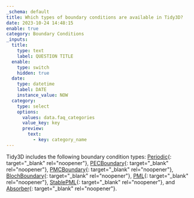 ```yaml
---
_schema: default
title: Which types of boundary conditions are available in Tidy3D?
date: 2023-10-24 14:48:15
enable: true
category: Boundary Conditions
_inputs:
  title:
    type: text
    label: QUESTION TITLE
  enable:
    type: switch
    hidden: true
  date:
    type: datetime
    label: DATE
    instance_value: NOW
  category:
    type: select
    options:
      values: data.faq_categories
      value_key: key
      preview:
        text:
          - key: category_name
---
```

Tidy3D includes the following boundary condition types: [Periodic](https://docs.flexcompute.com/projects/tidy3d/en/latest/_autosummary/tidy3d.Periodic.html#tidy3d.Periodic){: target="_blank" rel="noopener"}, [PECBoundary](https://docs.flexcompute.com/projects/tidy3d/en/latest/_autosummary/tidy3d.PECBoundary.html#tidy3d.PECBoundary){: target="_blank" rel="noopener"}, [PMCBoundary](https://docs.flexcompute.com/projects/tidy3d/en/latest/_autosummary/tidy3d.PMCBoundary.html#tidy3d.PMCBoundary){: target="_blank" rel="noopener"}, [BlochBoundary](https://docs.flexcompute.com/projects/tidy3d/en/latest/_autosummary/tidy3d.BlochBoundary.html#tidy3d.BlochBoundary){: target="_blank" rel="noopener"}, [PML](https://docs.flexcompute.com/projects/tidy3d/en/latest/_autosummary/tidy3d.PML.html#tidy3d.PML){: target="_blank" rel="noopener"}, [StablePML](https://docs.flexcompute.com/projects/tidy3d/en/latest/_autosummary/tidy3d.StablePML.html#tidy3d.StablePML){: target="_blank" rel="noopener"}, and [Absorber](https://docs.flexcompute.com/projects/tidy3d/en/latest/_autosummary/tidy3d.Absorber.html#tidy3d.Absorber){: target="_blank" rel="noopener"}.